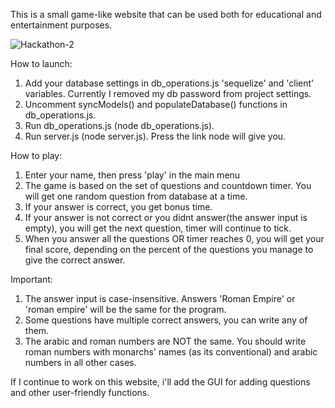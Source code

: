 This is a small game-like website that can be used both for educational and entertainment purposes.

![Hackathon-2](https://github.com/aikidopanda/developers_institute/assets/31676788/fd8474d5-0043-417b-b16b-a003f41b4ac7)

How to launch:
1. Add your database settings in db_operations.js 'sequelize' and 'client' variables. Currently I removed my db password from project settings.
2. Uncomment syncModels() and populateDatabase() functions in db_operations.js.
3. Run db_operations.js (node db_operations.js).
4. Run server.js (node server.js). Press the link node will give you.

How to play:
1. Enter your name, then press 'play' in the main menu
2. The game is based on the set of questions and countdown timer. You will get one random question from database at a time.
3. If your answer is correct, you get bonus time.
4. If your answer is not correct or you didnt answer(the answer input is empty), you will get the next question, timer will continue to tick.
5. When you answer all the questions OR timer reaches 0, you will get your final score, depending on the percent of the questions you manage to give the correct answer.

Important:
1. The answer input is case-insensitive. Answers 'Roman Empire' or 'roman empire' will be the same for the program.
2. Some questions have multiple correct answers, you can write any of them.
3. The arabic and roman numbers are NOT the same. You should write roman numbers with monarchs' names (as its conventional) and arabic numbers in all other cases.

If I continue to work on this website, i'll add the GUI for adding questions and other user-friendly functions.




